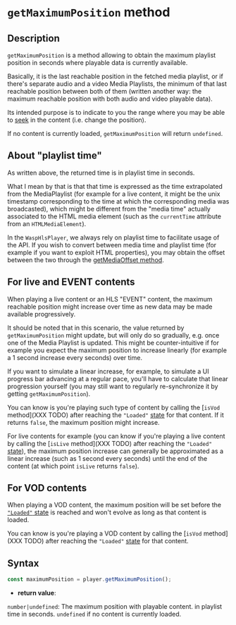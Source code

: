 # `getMaximumPosition` method

## Description

`getMaximumPosition` is a method allowing to obtain the maximum playlist
position in seconds where playable data is currently available.

Basically, it is the last reachable position in the fetched media playlist, or
if there's separate audio and a video Media Playlists, the minimum of that last
reachable position between both of them (written another way: the maximum
reachable position with both audio and video playable data).

Its intended purpose is to indicate to you the range where you may be able to
[seek](./seek.md) in the content (i.e. change the position).

If no content is currently loaded, `getMaximumPosition` will return `undefined`.

## About "playlist time"

As written above, the returned time is in playlist time in seconds.

What I mean by that is that that time is expressed as the time extrapolated
from the MediaPlaylist (for example for a live content, it might be the unix
timestamp corresponding to the time at which the corresponding media was
broadcasted), which might be different from the "media time" actually associated
to the HTML media element (such as the `currentTime` attribute from an
`HTMLMediaElement`).

In the `WaspHlsPlayer`, we always rely on playlist time to facilitate usage of
the API.
If you wish to convert between media time and playlist time (for example if you
want to exploit HTML properties), you may obtain the offset between the two
through the [getMediaOffset method](./getMediaOffset.md).

## For live and EVENT contents

When playing a live content or an HLS "EVENT" content, the maximum reachable
position might increase over time as new data may be made available
progressively.

It should be noted that in this scenario, the value returned by
`getMaximumPosition` might update, but will only do so gradually, e.g. once one
of the Media Playlist is updated.
This might be counter-intuitive if for example you expect the maximum position
to increase linearly (for example a 1 second increase every seconds) over time.

If you want to simulate a linear increase, for example, to simulate a UI
progress bar advancing at a regular pace, you'll have to calculate that linear
progression yourself (you may still want to regularly re-synchronize it by
getting `getMaximumPosition`).

You can know is you're playing such type of content by calling the [`isVod`
method](XXX TODO) after reaching the `"Loaded"` [state](../Basic_Methods/getPlayerState.md)
for that content.
If it returns `false`, the maximum position might increase.

For live contents for example (you can know if you're playing a live content by
calling the [`isLive` method](XXX TODO) after reaching the `"Loaded"`
[state](../Basic_Methods/getPlayerState.md)), the maximum position increase
can generally be approximated as a linear increase (such as 1 second every
seconds) until the end of the content (at which point `isLive` returns `false`).

## For VOD contents

When playing a VOD content, the maximum position will be set before the
[`"Loaded"` state](../Basic_Methods/getPlayerState.md) is reached and won't
evolve as long as that content is loaded.

You can know is you're playing a VOD content by calling the [`isVod`
method](XXX TODO) after reaching the `"Loaded"` [state](../Basic_Methods/getPlayerState.md)
for that content.

## Syntax

```js
const maximumPosition = player.getMaximumPosition();
```

- **return value**:

`number|undefined`: The maximum position with playable content. in playlist time
in seconds. `undefined` if no content is currently loaded.
